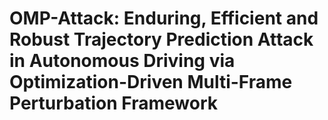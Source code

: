 # OMP-Attack: Enduring, Efficient and Robust Trajectory Prediction Attack in Autonomous Driving via Optimization-Driven Multi-Frame Perturbation Framework
